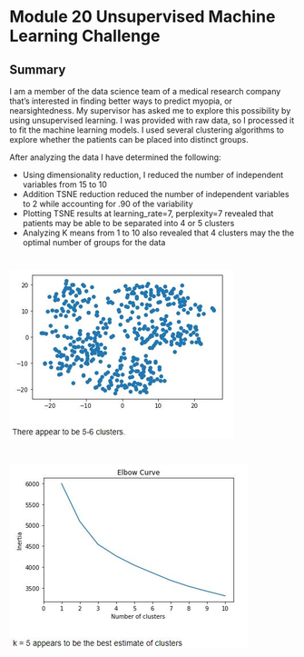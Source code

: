 # Module 20 Unsupervised Machine Learning Challenge
## Summary

I am a member of the data science team of a medical research company that’s interested in finding better ways to predict myopia, or nearsightedness. My supervisor has asked me to explore this possibility by using unsupervised learning. I was provided with raw data, so I processed it to fit the machine learning models. I used several clustering algorithms to explore whether the patients can be placed into distinct groups.

After analyzing the data I have determined the following:
- Using dimensionality reduction, I reduced the number of independent variables from 15 to 10  
- Addition TSNE reduction reduced the number of independent variables to 2 while accounting for .90 of the variability
- Plotting TSNE results at learning_rate=7, perplexity=7 revealed that patients may be able to be separated into 4 or 5 clusters
- Analyzing K means from 1 to 10 also revealed that 4 clusters may the the optimal number of groups for the data

# ![banner](https://github.com/sajeanpage/module_20_unsupervised_machine_learning_challenge/blob/291af7e97d4dc1d7e6c8325bc7889f68394064a1/Resources/clusters.JPG)
# ![banner](https://github.com/sajeanpage/module_20_unsupervised_machine_learning_challenge/blob/291af7e97d4dc1d7e6c8325bc7889f68394064a1/Resources/elbow.JPG)
